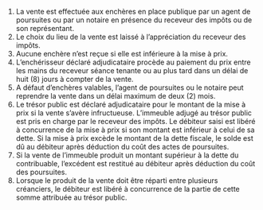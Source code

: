 1) La vente est effectuée aux enchères en place publique par un agent de  poursuites  ou  par  un  notaire  en  présence  du  receveur  des  impôts  ou  de  son représentant.
2) Le choix du lieu de la vente est laissé à l’appréciation du receveur des impôts.
2) Aucune enchère n’est reçue si elle est inférieure à la mise à prix.
2) L’enchérisseur déclaré adjudicataire procède au paiement du prix entre les mains
du receveur séance tenante ou au plus tard dans un délai de huit (8) jours à compter de la vente.
5) A défaut d’enchères valables, l’agent de poursuites ou le notaire peut reprendre
la vente dans un délai maximum de deux (2) mois.
6) Le trésor public est déclaré adjudicataire pour le montant de la mise à prix si la
vente s’avère infructueuse. L’immeuble adjugé au trésor public est pris en charge par le receveur des impôts. Le débiteur saisi est libéré à concurrence de la mise à prix si son montant est inférieur à celui de sa dette. Si la mise à prix excède le montant de la dette fiscale, le solde est dû au débiteur après déduction du coût des actes de poursuites.
7) Si la vente de l’immeuble produit un montant supérieur à la dette du contribuable,
l’excédent est restitué au débiteur après déduction du coût des poursuites.
8) Lorsque le produit de la vente doit être réparti entre plusieurs créanciers, le débiteur
est libéré à concurrence de la partie de cette somme attribuée au trésor public.